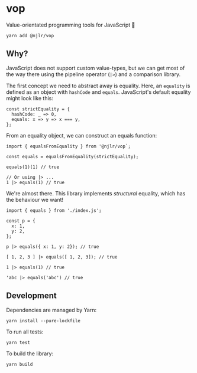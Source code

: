 # vop

Value-orientated programming tools for JavaScript 💎

```javascript=
yarn add @njlr/vop
```

## Why?

JavaScript does not support custom value-types, but we can get most of the way there using the pipeline operator (`|>`) and a comparison library. 

The first concept we need to abstract away is equality. Here, an `equality` is defined as an object with `hashCode` and `equals`. JavaScript's default equality might look like this: 

```javascript=
const strictEquality = {
  hashCode: _ => 0, 
  equals: x => y => x === y, 
}; 
``` 

From an equality object, we can construct an equals function: 

```javascript=
import { equalsFromEquality } from '@njlr/vop`; 

const equals = equalsFromEquality(strictEquality);

equals(1)(1) // true

// Or using |> ...
1 |> equals(1) // true
```

We're almost there. This library implements _structural_ equality, which has the behaviour we want! 

```javascript=
import { equals } from './index.js';

const p = {
  x: 1, 
  y: 2,
};

p |> equals({ x: 1, y: 2}); // true

[ 1, 2, 3 ] |> equals([ 1, 2, 3]); // true

1 |> equals(1) // true

'abc |> equals('abc') // true
```


## Development

Dependencies are managed by Yarn:

```bash=
yarn install --pure-lockfile
```

To run all tests:

```bash=
yarn test 
```

To build the library:

```bash=
yarn build 
```
